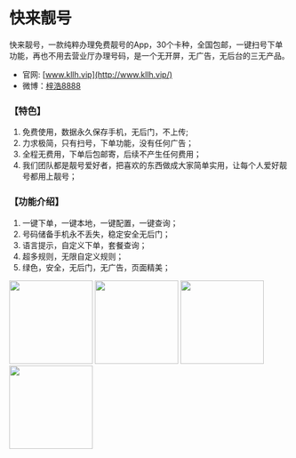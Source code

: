 # 快来靓号
快来靓号，一款纯粹办理免费靓号的App，30个卡种，全国包邮，一键扫号下单功能，再也不用去营业厅办理号码，是一个无开屏，无广告，无后台的三无产品。

- 官网: [www.kllh.vip](http://www.kllh.vip/)
- 微博：[梓浩8888](https://weibo.com/6056989655/profile?topnav=1&wvr=6)

### 【特色】
1. 免费使用，数据永久保存手机，无后门，不上传;
2. 力求极简，只有扫号，下单功能，没有任何广告；
3. 全程无费用，下单后包邮寄，后续不产生任何费用；
4. 我们团队都是靓号爱好者，把喜欢的东西做成大家简单实用，让每个人爱好靓号都用上靓号；

### 【功能介绍】
1. 一键下单，一键本地，一键配置，一键查询；
2. 号码储备手机永不丢失，稳定安全无后门；
3. 语言提示，自定义下单，套餐查询；
4. 超多规则，无限自定义规则；
5. 绿色，安全，无后门，无广告，页面精美；

<img width="150"
src="http://img1.kllh.vip/%E4%B8%BB%E9%A1%B5.png"/> <img width="150" src="http://img1.kllh.vip/%E7%B2%BE%E9%80%89.png"/> <img width="150"
src="http://img1.kllh.vip/%E5%8F%B7%E7%A0%81.png"/> <img src="http://img1.kllh.vip/%E9%9D%93%E5%8F%B7%E8%A7%84%E5%88%99.png" width="150" >

